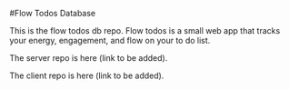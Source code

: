 #Flow Todos Database

This is the flow todos db repo. Flow todos is a small web app that tracks your energy, engagement, and flow on your to do list.

The server repo is here (link to be added).

The client repo is here (link to be added).


